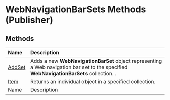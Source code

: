 
# WebNavigationBarSets Methods (Publisher)

## Methods



|**Name**|**Description**|
|:-----|:-----|
| [AddSet](5b998e14-b1eb-2a4a-2ed5-9a1ef16d69c1.md)|Adds a new  **WebNavigationBarSet** object representing a Web navigation bar set to the specified **WebNavigationBarSets** collection. .|
| [Item](c2be55e3-e5ef-afbe-608e-17f2325bfdb3.md)|Returns an individual object in a specified collection.|
|Name|Description|
